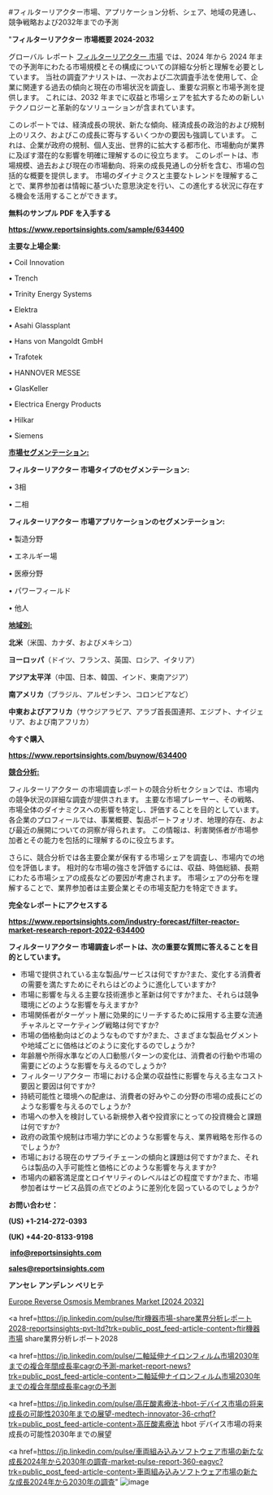 #フィルターリアクター市場、アプリケーション分析、シェア、地域の見通し、競争戦略および2032年までの予測

"<strong>フィルターリアクター 市場概要 2024-2032</strong>

グローバル レポート <a href=https://www.reportsinsights.com/sample/634400>フィルターリアクター 市場</a> では、2024 年から 2024 年までの予測年にわたる市場規模とその構成についての詳細な分析と理解を必要としています。 当社の調査アナリストは、一次および二次調査手法を使用して、企業に関連する過去の傾向と現在の市場状況を調査し、重要な洞察と市場予測を提供します。 これには、2032 年までに収益と市場シェアを拡大​​するための新しいテクノロジーと革新的なソリューションが含まれています。

このレポートでは、経済成長の現状、新たな傾向、経済成長の政治的および規制上のリスク、およびこの成長に寄与するいくつかの要因も強調しています。 これは、企業が政府の規制、個人支出、世界的に拡大する都市化、市場動向が業界に及ぼす潜在的な影響を明確に理解するのに役立ちます。 このレポートは、市場規模、過去および現在の市場動向、将来の成長見通しの分析を含む、市場の包括的な概要を提供します。 市場のダイナミクスと主要なトレンドを理解することで、業界参加者は情報に基づいた意思決定を行い、この進化する状況に存在する機会を活用することができます。

<strong><b>無料のサンプル PDF を入手する</b></strong>

<a href=https://www.reportsinsights.com/sample/634400><strong><u>https://www.reportsinsights.com/sample/634400</u></strong></a>

<strong>主要な上場企業:</strong>

• Coil Innovation

• Trench

• Trinity Energy Systems

• Elektra

• Asahi Glassplant

• Hans von Mangoldt GmbH

• Trafotek

• HANNOVER MESSE

• GlasKeller

• Electrica Energy Products

• Hilkar

• Siemens

<strong><u>市場セグメンテーション</u></strong><strong><u>:</u></strong>

<strong>フィルターリアクター 市場タイプのセグメンテーション:</strong>

• 3相

• 二相

<strong>フィルターリアクター 市場アプリケーションのセグメンテーション:</strong>

• 製造分野

• エネルギー場

• 医療分野

• パワーフィールド

• 他人

<strong><u>地域別</u></strong><strong><u>:</u></strong>

<strong>北米</strong>（米国、カナダ、およびメキシコ）

<strong>ヨーロッパ</strong>（ドイツ、フランス、英国、ロシア、イタリア）

<strong>アジア太平洋</strong>（中国、日本、韓国、インド、東南アジア）

<strong>南アメリカ</strong>（ブラジル、アルゼンチン、コロンビアなど）

<strong>中東およびアフリカ</strong>（サウジアラビア、アラブ首長国連邦、エジプト、ナイジェリア、および南アフリカ）

<strong>今すぐ購入</strong>

<a href=https://www.reportsinsights.com/buynow/634400><strong><u>https://www.reportsinsights.com/buynow/634400</u></strong></a>

<strong><u>競合分析:</u></strong>

フィルターリアクター の市場調査レポートの競合分析セクションでは、市場内の競争状況の詳細な調査が提供されます。 主要な市場プレーヤー、その戦略、市場全体のダイナミクスへの影響を特定し、評価することを目的としています。 各企業のプロフィールでは、事業概要、製品ポートフォリオ、地理的存在、および最近の展開についての洞察が得られます。 この情報は、利害関係者が市場参加者とその能力を包括的に理解するのに役立ちます。

さらに、競合分析では各主要企業が保有する市場シェアを調査し、市場内での地位を評価します。 相対的な市場の強さを評価するには、収益、時価総額、長期にわたる市場シェアの成長などの要因が考慮されます。 市場シェアの分布を理解することで、業界参加者は主要企業とその市場支配力を特定できます。

<strong>完全なレポートにアクセスする</strong>

<a href=https://www.reportsinsights.com/industry-forecast/filter-reactor-market-research-report-2022-634400><strong><u><b>https://www.reportsinsights.com/industry-forecast/filter-reactor-market-research-report-2022-634400</b></u></strong></a>

<strong><b>フィルターリアクター 市場調査レポートは、次の重要な質問に答えることを目的としています。</b></strong>
<ul>
  <li>市場で提供されている主な製品/サービスは何ですか?また、変化する消費者の需要を満たすためにそれらはどのように進化していますか?</li>
  <li>市場に影響を与える主要な技術進歩と革新は何ですか?また、それらは競争環境にどのような影響を与えますか?</li>
  <li>市場関係者がターゲット層に効果的にリーチするために採用する主要な流通チャネルとマーケティング戦略は何ですか?</li>
  <li>市場の価格動向はどのようなものですか?また、さまざまな製品セグメントや地域ごとに価格はどのように変化するのでしょうか?</li>
  <li>年齢層や所得水準などの人口動態パターンの変化は、消費者の行動や市場の需要にどのような影響を与えるのでしょうか?</li>
  <li>フィルターリアクター 市場における企業の収益性に影響を与える主なコスト要因と要因は何ですか?</li>
  <li>持続可能性と環境への配慮は、消費者の好みやこの分野の市場の成長にどのような影響を与えるのでしょうか?</li>
  <li>市場への参入を検討している新規参入者や投資家にとっての投資機会と課題は何ですか?</li>
  <li>政府の政策や規制は市場力学にどのような影響を与え、業界戦略を形作るのでしょうか?</li>
  <li>市場における現在のサプライチェーンの傾向と課題は何ですか?また、それらは製品の入手可能性と価格にどのような影響を与えますか?</li>
  <li>市場内の顧客満足度とロイヤリティのレベルはどの程度ですか?また、市場参加者はサービス品質の点でどのように差別化を図っているのでしょうか?</li>
</ul>
<strong>お問い合わせ：</strong>

<strong>(US) +1-214-272-0393</strong>

<strong>(UK) +44-20-8133-9198</strong>

<strong> </strong><a href=info@reportsinsights.com><strong><u>info@reportsinsights.com</u></strong></a>

<a href=sales@reportsinsights.com><strong><u>sales@reportsinsights.com</u></strong></a>

<strong>アンセレ アンデレン ベリヒテ</strong>

<a href=https://www.linkedin.com/pulse/europe-reverse-osmosis-membranes-market-latest-3swdf/>Europe Reverse Osmosis Membranes Market [2024 2032]</a>

<a href=https://jp.linkedin.com/pulse/ftir機器市場-share業界分析レポート2028-reportsinsights-pvt-ltd?trk=public_post_feed-article-content>ftir機器市場 share業界分析レポート2028</a>

<a href=https://jp.linkedin.com/pulse/二軸延伸ナイロンフィルム市場2030年までの複合年間成長率cagrの予測-market-report-news?trk=public_post_feed-article-content>二軸延伸ナイロンフィルム市場2030年までの複合年間成長率cagrの予測</a>

<a href=https://jp.linkedin.com/pulse/高圧酸素療法-hbot-デバイス市場の将来成長の可能性2030年までの展望-medtech-innovator-36-crhqf?trk=public_post_feed-article-content>高圧酸素療法 hbot デバイス市場の将来成長の可能性2030年までの展望</a>

<a href=https://jp.linkedin.com/pulse/車両組み込みソフトウェア市場の新たな成長2024年から2030年の調査-market-pulse-report-360-eagvc?trk=public_post_feed-article-content>車両組み込みソフトウェア市場の新たな成長2024年から2030年の調査</a>"
![image](https://github.com/aakesh123242/RIMarket/assets/158431203/0c7488e3-25aa-4c6f-9a72-5c3a993e5c40)
